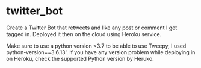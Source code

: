 # twitter_bot
Create a Twitter Bot that retweets and like any post or comment I get tagged in. Deployed it then on the cloud using Heroku service.

Make sure to use a python version <3.7 to be able to use Tweepy, I used python-version==3.6.13'.
If you have any version problem while deploying in on Heroku, check the supported Python version by Heruko.

